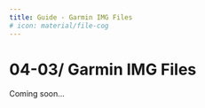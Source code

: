 ```yaml
---
title: Guide - Garmin IMG Files
# icon: material/file-cog
---
```


# **04-03/ Garmin IMG Files**

Coming soon...